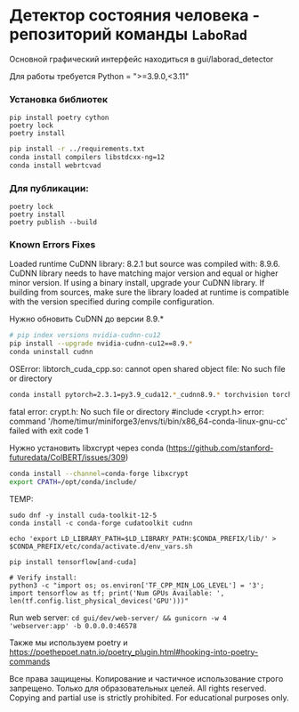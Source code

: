# Детектор состояния человека - репозиторий команды `LaboRad`

Основной графический интерфейс находиться в gui/laborad_detector

Для работы требуется Python = ">=3.9.0,<3.11"

### Установка библиотек

```
pip install poetry cython
poetry lock
poetry install
```

```bash
pip install -r ../requirements.txt
conda install compilers libstdcxx-ng=12
conda install webrtcvad
```

### Для публикации:
```
poetry lock
poetry install
poetry publish --build
```

### Known Errors Fixes

Loaded runtime CuDNN library: 8.2.1 but source was compiled with: 8.9.6.  CuDNN library needs to have matching major version and equal or higher minor version. If using a binary install, upgrade your CuDNN library.  If building from sources, make sure the library loaded at runtime is compatible with the version specified during compile configuration.

Нужно обновить CuDNN до версии 8.9.*

```bash
# pip index versions nvidia-cudnn-cu12
pip install --upgrade nvidia-cudnn-cu12==8.9.*
conda uninstall cudnn
```

OSError: libtorch_cuda_cpp.so: cannot open shared object file: No such file or directory

```bash
conda install pytorch=2.3.1=py3.9_cuda12.*_cudnn8.9.* torchvision torchaudio -c pytorch -c nvidia
```

fatal error: crypt.h: No such file or directory #include <crypt.h>
error: command '/home/timur/miniforge3/envs/ti/bin/x86_64-conda-linux-gnu-cc' failed with exit code 1

Нужно установить libxcrypt через conda (https://github.com/stanford-futuredata/ColBERT/issues/309)
```bash
conda install --channel=conda-forge libxcrypt
export CPATH=/opt/conda/include/     
```

TEMP:
```
sudo dnf -y install cuda-toolkit-12-5
conda install -c conda-forge cudatoolkit cudnn

echo 'export LD_LIBRARY_PATH=$LD_LIBRARY_PATH:$CONDA_PREFIX/lib/' > $CONDA_PREFIX/etc/conda/activate.d/env_vars.sh

pip install tensorflow[and-cuda]

# Verify install:
python3 -c "import os; os.environ['TF_CPP_MIN_LOG_LEVEL'] = '3'; import tensorflow as tf; print('Num GPUs Available: ', len(tf.config.list_physical_devices('GPU')))"
```

Run web server:
`cd gui/dev/web-server/ && gunicorn -w 4 'webserver:app' -b 0.0.0.0:46578`

Также мы используем poetry и https://poethepoet.natn.io/poetry_plugin.html#hooking-into-poetry-commands

Все права защищены. Копирование и частичное использование строго запрещено. Только для образовательных целей.
All rights reserved. Copying and partial use is strictly prohibited. For educational purposes only.
